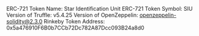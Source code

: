 ERC-721 Token Name:  Star Identification Unit
ERC-721 Token Symbol:  SIU
Version of Truffle:  v5.4.25
Version of OpenZeppelin:  openzeppelin-solidity@2.3.0
Rinkeby Token Address:  0x5a476910F6B0b7CCb72Dc782A87Dcc093B24a8d0

